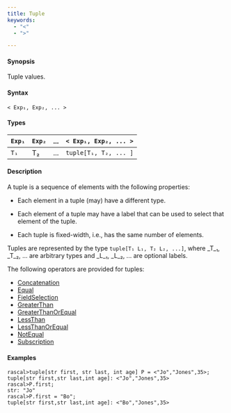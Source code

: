 ```yaml
---
title: Tuple
keywords:
  - "<"
  - ">"

---
```


#### Synopsis

Tuple values.

#### Syntax

`< Exp₁, Exp₂, ... >`

#### Types


| `Exp₁`  | `Exp₂`  |  ...  | `< Exp₁, Exp₂, ... >`  |
| --- | --- | --- | --- |
| `T₁`    |  T₂     | ...   | `tuple[T₁, T₂, ... ]`  |


#### Description

A tuple is a sequence of elements with the following properties:

*  Each element in a tuple (may) have a different type.

*  Each element of a tuple may have a label that can be used to select that element of the tuple.

*  Each tuple is fixed-width, i.e., has the same number of elements.


Tuples are represented by the type `tuple[T₁ L₁, T₂ L₂, ...]`, 
where _T_₁, _T_₂, ... are arbitrary types and _L_₁, _L_₂, ... are optional labels. 

The following operators are provided for tuples:
* [Concatenation](../../../../Rascal/Expressions/Values/Tuple/Concatenation/index.md)
* [Equal](../../../../Rascal/Expressions/Values/Tuple/Equal/index.md)
* [FieldSelection](../../../../Rascal/Expressions/Values/Tuple/FieldSelection/index.md)
* [GreaterThan](../../../../Rascal/Expressions/Values/Tuple/GreaterThan/index.md)
* [GreaterThanOrEqual](../../../../Rascal/Expressions/Values/Tuple/GreaterThanOrEqual/index.md)
* [LessThan](../../../../Rascal/Expressions/Values/Tuple/LessThan/index.md)
* [LessThanOrEqual](../../../../Rascal/Expressions/Values/Tuple/LessThanOrEqual/index.md)
* [NotEqual](../../../../Rascal/Expressions/Values/Tuple/NotEqual/index.md)
* [Subscription](../../../../Rascal/Expressions/Values/Tuple/Subscription/index.md)

#### Examples


```rascal-shell 
rascal>tuple[str first, str last, int age] P = <"Jo","Jones",35>;
tuple[str first,str last,int age]: <"Jo","Jones",35>
rascal>P.first;
str: "Jo"
rascal>P.first = "Bo";
tuple[str first,str last,int age]: <"Bo","Jones",35>
```


